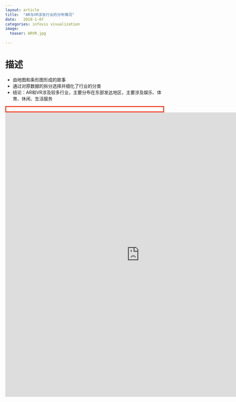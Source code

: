 ```yaml
---
layout: article
title:  "AR与VR涉及行业的分布情况"
date:   2018-1-07
categories: infovis visualization
image:
  teaser: ARVR.jpg
  
---
```


# 描述
- 由地图和条形图形成的故事
- 通过对原数据的拆分选择并细化了行业的分类
- 结论：AR和VR涉及较多行业，主要分布在东部发达地区，主要涉及娱乐、体育、休闲、生活服务


<div class="col-md-8" markdown="1">
<div style="border: #f23b1c 3px solid"> <p #f23b1cAR与VR涉及行业的分布情况</p>
</div>
<iframe src="https://public.tableau.com/views/ARVR_3/1?:embed=y&:display_count=yes&publish=yes/Dashboard1?:showVizHome=no&:embed=truehttps://public.tableau.com/shared/DJPSG6CX9?:display_count=yes" width="850px" height="900px" frameborder="0"></iframe>

